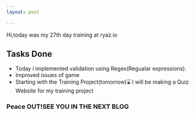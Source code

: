 ```yaml
---
layout: post

---
```

Hi,today was my 27th day training at ryaz.io
 ## Tasks Done
 * Today i implemented validation using Regex(Regualar expressions).
 * Improved issues of game
 * Starting with the Training Project(tomorrow)⌛
 I will be making a Quiz Website for my training project
 
  ### Peace OUT!SEE YOU IN THE NEXT BLOG